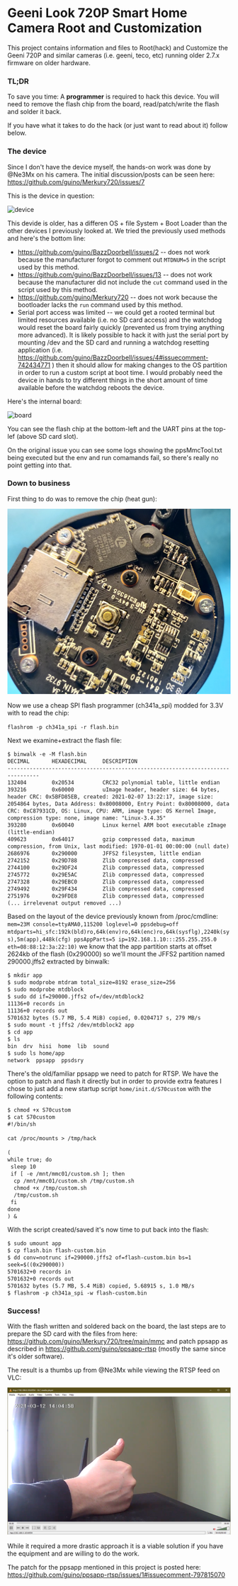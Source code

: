 # Geeni Look 720P Smart Home Camera Root and Customization

This project contains information and files to Root(hack) and Customize the Geeni 720P and similar cameras (i.e. geeni, teco, etc) running older 2.7.x firmware on older hardware.

### TL;DR

To save you time: A **programmer** is required to hack this device. You will need to remove the flash chip from the board, read/patch/write the flash and solder it back. 

If you have what it takes to do the hack (or just want to read about it) follow below.

### The device

Since I don't have the device myself, the hands-on work was done by @Ne3Mx on his camera. The initial discussion/posts can be seen here: https://github.com/guino/Merkury720/issues/7

This is the device in question:

![device](https://user-images.githubusercontent.com/19650964/110670144-a1dbf300-81a7-11eb-9fe5-263b1865ec7a.png)

This devide is older, has a differen OS + file System + Boot Loader than the other devices I previously looked at. We tried the previously used methods and here's the bottom line:

* https://github.com/guino/BazzDoorbell/issues/2 -- does not work because the manufacturer forgot to comment out `MTDNUM=5` in the script used by this method.
* https://github.com/guino/BazzDoorbell/issues/13 -- does not work because the manufacturer did not include the `cut` command used in the script used by this method.
* https://github.com/guino/Merkury720 -- does not work because the bootloader lacks the `run` command used by this method.
* Serial port access was limited -- we could get a rooted terminal but limited resources available (i.e. no SD card access) and the watchdog would reset the board fairly quickly (prevented us from trying anything more advanced). It is likely possible to hack it with just the serial port by mounting /dev and the SD card and running a watchdog resetting application (i.e. https://github.com/guino/BazzDoorbell/issues/4#issuecomment-742434771 ) then it should allow for making changes to the OS partition in order to run a custom script at boot time. I would probably need the device in hands to try different things in the short amount of time available before the watchdog reboots the device.

Here's the internal board:

![board](https://user-images.githubusercontent.com/19650964/110670264-c89a2980-81a7-11eb-8235-ab31543a0e10.png)

You can see the flash chip at the bottom-left and the UART pins at the top-lef (above SD card slot).

On the original issue you can see some logs showing the ppsMmcTool.txt being executed but the env and run comamands fail, so there's really no point getting into that.

### Down to business

First thing to do was to remove the chip (heat gun):

![noflash](https://raw.githubusercontent.com/guino/Geeni720P/master/img/noflash.jpg)

Now we use a cheap SPI flash programmer (ch341a_spi) modded for 3.3V with to read the chip:

`flashrom -p ch341a_spi -r flash.bin`

Next we examine+extract the flash file:

```
$ binwalk -e -M flash.bin
DECIMAL       HEXADECIMAL     DESCRIPTION
--------------------------------------------------------------------------------
132404        0x20534         CRC32 polynomial table, little endian
393216        0x60000         uImage header, header size: 64 bytes, header CRC: 0x5BFD85EB, created: 2021-02-07 13:22:17, image size: 2054864 bytes, Data Address: 0x80008000, Entry Point: 0x80008000, data CRC: 0xC87931CD, OS: Linux, CPU: ARM, image type: OS Kernel Image, compression type: none, image name: "Linux-3.4.35"
393280        0x60040         Linux kernel ARM boot executable zImage (little-endian)
409623        0x64017         gzip compressed data, maximum compression, from Unix, last modified: 1970-01-01 00:00:00 (null date)
2686976       0x290000        JFFS2 filesystem, little endian
2742152       0x29D788        Zlib compressed data, compressed
2744100       0x29DF24        Zlib compressed data, compressed
2745772       0x29E5AC        Zlib compressed data, compressed
2747328       0x29EBC0        Zlib compressed data, compressed
2749492       0x29F434        Zlib compressed data, compressed
2751976       0x29FDE8        Zlib compressed data, compressed
(... irrelevenat output removed ...)
```

Based on the layout of the device previously known from /proc/cmdline: `mem=23M console=ttyAMA0,115200 loglevel=0 ppsdebug=off mtdparts=hi_sfc:192k(bld)ro,64k(env)ro,64k(enc)ro,64k(sysflg),2240k(sys),5m(app),448k(cfg) ppsAppParts=5 ip=192.168.1.10:::255.255.255.0 eth=08:88:12:3a:22:10)` we know that the app partition starts at offset 2624kb of the flash (0x290000) so we'll mount the JFFS2 partition named 290000.jffs2 extracted by binwalk:

```
$ mkdir app
$ sudo modprobe mtdram total_size=8192 erase_size=256
$ sudo modprobe mtdblock
$ sudo dd if=290000.jffs2 of=/dev/mtdblock2
11136+0 records in
11136+0 records out
5701632 bytes (5.7 MB, 5.4 MiB) copied, 0.0204717 s, 279 MB/s
$ sudo mount -t jffs2 /dev/mtdblock2 app
$ cd app
$ ls
bin  drv  hisi  home  lib  sound
$ sudo ls home/app
network  ppsapp  ppsdsry
```

There's the old/familiar ppsapp we need to patch for RTSP. We have the option to patch and flash it directly but in order to provide extra features I chose to just add a new startup script `home/init.d/S70custom` with the following contents:

```
$ chmod +x S70custom
$ cat S70custom 
#!/bin/sh

cat /proc/mounts > /tmp/hack

(
while true; do
 sleep 10
 if [ -e /mnt/mmc01/custom.sh ]; then
  cp /mnt/mmc01/custom.sh /tmp/custom.sh
  chmod +x /tmp/custom.sh
  /tmp/custom.sh
 fi
done
) &
```

With the script created/saved it's now time to put back into the flash:

```
$ sudo umount app
$ cp flash.bin flash-custom.bin
$ dd conv=notrunc if=290000.jffs2 of=flash-custom.bin bs=1 seek=$((0x290000))
5701632+0 records in
5701632+0 records out
5701632 bytes (5.7 MB, 5.4 MiB) copied, 5.68915 s, 1.0 MB/s
$ flashrom -p ch341a_spi -w flash-custom.bin
```

### Success!

With the flash written and soldered back on the board, the last steps are to prepare the SD card with the files from here: https://github.com/guino/Merkury720/tree/main/mmc and patch ppsapp as described in https://github.com/guino/ppsapp-rtsp (mostly the same since it's older software).

The result is a thumbs up from @Ne3Mx while viewing the RTSP feed on VLC:

![vlc](https://raw.githubusercontent.com/guino/Geeni720P/master/img/VLC.png)

While it required a more drastic approach it is a viable solution if you have the equipment and are willing to do the work.

The patch for the ppsapp mentioned in this project is posted here: https://github.com/guino/ppsapp-rtsp/issues/1#issuecomment-797815070
